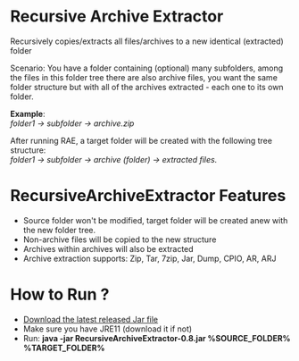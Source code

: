 # Recursive Archive Extractor
Recursively copies/extracts all files/archives to a new identical (extracted) folder 

Scenario: You have a folder containing (optional) many subfolders, among the files in this folder tree there are also archive files, you want the same folder structure but with all of the archives extracted - each one to its own folder.

**Example**:  
*folder1 -> subfolder -> archive.zip*

After running RAE, a target folder will be created with the following tree structure:   
*folder1 -> subfolder -> archive (folder) -> extracted files.*

# RecursiveArchiveExtractor Features
- Source folder won't be modified, target folder will be created anew with the new folder tree.
- Non-archive files will be copied to the new structure
- Archives within archives will also be extracted
- Archive extraction supports: Zip, Tar, 7zip, Jar, Dump, CPIO, AR, ARJ

# How to Run ?
- [Download the latest released Jar file](https://github.com/Chaiavi/Recursive-Archive-Extractor/releases)
- Make sure you have JRE11 (download it if not)
- Run: **java -jar RecursiveArchiveExtractor-0.8.jar %SOURCE_FOLDER% %TARGET_FOLDER%**
